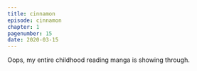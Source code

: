```yaml
---
title: cinnamon
episode: cinnamon
chapter: 1
pagenumber: 15
date: 2020-03-15
---
```


Oops, my entire childhood reading manga is showing through.
